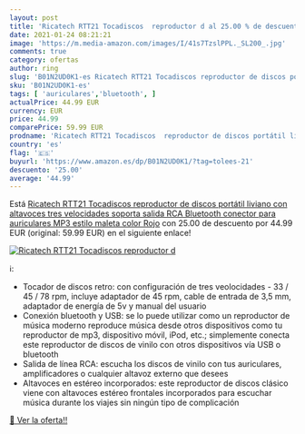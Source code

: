 ```yaml
---
layout: post
title: 'Ricatech RTT21 Tocadiscos  reproductor d al 25.00 % de descuento'
date: 2021-01-24 08:21:21
image: 'https://m.media-amazon.com/images/I/41s7TzslPPL._SL200_.jpg'
comments: true
category: ofertas
author: ring
slug: 'B01N2UD0K1-es Ricatech RTT21 Tocadiscos reproductor de discos portátil...'
sku: 'B01N2UD0K1-es'
tags: [ 'auriculares','bluetooth', ]
actualPrice: 44.99 EUR
currency: EUR
price: 44.99
comparePrice: 59.99 EUR
prodname: 'Ricatech RTT21 Tocadiscos  reproductor de discos portátil liviano con altavoces  tres velocidades  soporta salida RCA  Bluetooth  conector para auriculares  MP3  estilo maleta  color Rojo'
country: 'es'
flag: '🇪🇸'
buyurl: 'https://www.amazon.es/dp/B01N2UD0K1/?tag=tolees-21'
descuento: '25.00'
average: '44.99'
---
```


Está [Ricatech RTT21 Tocadiscos  reproductor de discos portátil liviano con altavoces  tres velocidades  soporta salida RCA  Bluetooth  conector para auriculares  MP3  estilo maleta  color Rojo](https://www.amazon.es/dp/B01N2UD0K1/?tag=tolees-21) con 25.00 de descuento por 44.99 EUR (original: 59.99 EUR) en el siguiente enlace!

[![Ricatech RTT21 Tocadiscos  reproductor d](https://m.media-amazon.com/images/I/41s7TzslPPL._SL200_.jpg)](https://www.amazon.es/dp/B01N2UD0K1/?tag=tolees-21)

ℹ️:

- Tocador de discos retro: con configuración de tres veolocidades - 33 / 45 / 78 rpm, incluye adaptador de 45 rpm, cable de entrada de 3,5 mm, adaptador de energía de 5v y manual del usuario
- Conexión bluetooth y USB: se lo puede utilizar como un reproductor de música moderno reproduce música desde otros dispositivos como tu reproductor de mp3, dispositivo móvil, iPod, etc.; simplemente conecta este reproductor de discos de vinilo con otros dispositivos vía USB o bluetooth
- Salida de línea RCA: escucha los discos de vinilo con tus auriculares, amplificadores o cualquier altavoz externo que desees
- Altavoces en estéreo incorporados: este reproductor de discos clásico viene con altavoces estéreo frontales incorporados para escuchar música durante los viajes sin ningún tipo de complicación

[🛒 Ver la oferta!!](https://www.amazon.es/dp/B01N2UD0K1/?tag=tolees-21)
